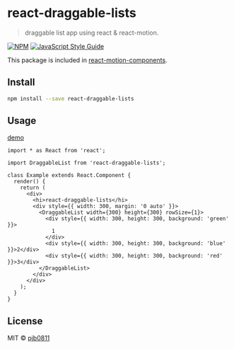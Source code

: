 # react-draggable-lists

> draggable list app using react & react-motion.

[![NPM](https://img.shields.io/npm/v/react-draggable-lists.svg)](https://www.npmjs.com/package/react-draggable-lists) [![JavaScript Style Guide](https://img.shields.io/badge/code_style-standard-brightgreen.svg)](https://standardjs.com)

This package is included in [react-motion-components](https://github.com/pjb0811/react-motion-components).

## Install

```bash
npm install --save react-draggable-lists
```

## Usage

[demo](https://codesandbox.io/s/ym97587kxx)

```tsx
import * as React from 'react';

import DraggableList from 'react-draggable-lists';

class Example extends React.Component {
  render() {
    return (
      <div>
        <hi>react-draggable-lists</hi>
        <div style={{ width: 300, margin: '0 auto' }}>
          <DraggableList width={300} height={300} rowSize={1}>
            <div style={{ width: 300, height: 300, background: 'green' }}>
              1
            </div>
            <div style={{ width: 300, height: 300, background: 'blue' }}>2</div>
            <div style={{ width: 300, height: 300, background: 'red' }}>3</div>
          </DraggableList>
        </div>
      </div>
    );
  }
}
```

## License

MIT © [pjb0811](https://github.com/pjb0811)
